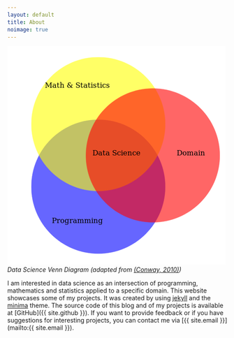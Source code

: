 ```yaml
---
layout: default
title: About
noimage: true
---
```


![Data Science Venn Diagram](/assets/images/Data_Science_Venn_Diagram.png)*Data Science Venn Diagram (adapted from [(Conway, 2010)](http://drewconway.com/zia/2013/3/26/the-data-science-venn-diagram))*

I am interested in data science as an intersection of programming, mathematics and statistics applied to a specific domain. This website showcases some of my projects. It was created by using [jekyll](https://github.com/jekyll/jekyll) and the
[minima](https://github.com/jekyll/minima) theme. The source code of this blog and of my projects is available at [GitHub]({{ site.github }}). If you want to provide feedback or if you have suggestions for interesting projects, you can contact me via [{{ site.email }}](mailto:{{ site.email }}).

